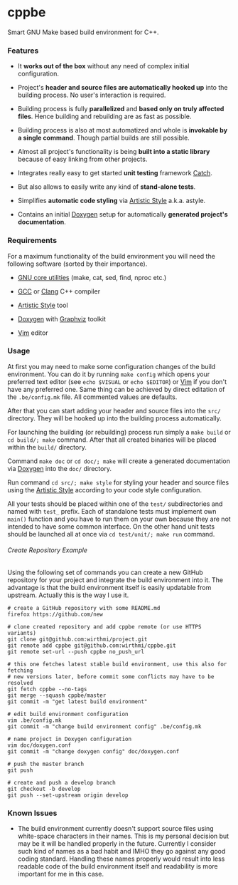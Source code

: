 cppbe
=====

Smart GNU Make based build environment for C++.

### Features

  * It **works out of the box** without any need of complex initial configuration.

  * Project's **header and source files are automatically hooked up** into the
  building process. No user's interaction is required.

  * Building process is fully **parallelized** and **based only on truly
  affected files**. Hence building and rebuilding are as fast as possible.

  * Building process is also at most automatized and whole is **invokable by
  a single command**. Though partial builds are still possible.

  * Almost all project's functionality is being **built into a static
  library** because of easy linking from other projects.

  * Integrates really easy to get started **unit testing** framework
  [Catch](https://github.com/philsquared/Catch).

  * But also allows to easily write any kind of **stand-alone tests**.

  * Simplifies **automatic code styling** via
  [Artistic Style](http://astyle.sourceforge.net/) a.k.a. astyle.

  * Contains an initial [Doxygen](http://www.doxygen.org/) setup for
  automatically **generated project's documentation**.


### Requirements

For a maximum functionality of the build environment you will need the
following software (sorted by their importance).

  * [GNU core utilities](http://www.gnu.org/software/coreutils/)
  (make, cat, sed, find, nproc etc.)

  * [GCC](http://gcc.gnu.org/) or [Clang](http://clang.llvm.org/)
  C++ compiler

  * [Artistic Style](http://astyle.sourceforge.net/) tool

  * [Doxygen](http://www.doxygen.org/) with
  [Graphviz](http://www.graphviz.org/) toolkit

  * [Vim](http://www.vim.org/) editor


### Usage

At first you may need to make some configuration changes of the build
environment. You can do it by running `make config` which opens your preferred
text editor (see `echo $VISUAL` or `echo $EDITOR`) or
[Vim](http://www.vim.org/) if you don't have any preferred one. Same thing can
be achieved by direct editation of the `.be/config.mk` file. All commented
values are defaults.

After that you can start adding your header and source files into the `src/`
directory. They will be hooked up into the building process automatically.

For launching the building (or rebuilding) process run simply a `make build` or
`cd build/; make` command. After that all created binaries will be placed
within the `build/` directory.

Command `make doc` or `cd doc/; make` will create a generated documentation via
[Doxygen](http://www.doxygen.org/) into the `doc/` directory.

Run command `cd src/; make style` for styling your header and source files
using the [Artistic Style](http://astyle.sourceforge.net/) according to your
code style configuration.

All your tests should be placed within one of the `test/` subdirectories and
named with `test_` prefix. Each of standalone tests must implement own
`main()` function and you have to run them on your own because they are not
intended to have some common interface. On the other hand unit tests should
be launched all at once via `cd test/unit/; make run` command.


###### Create Repository Example

Using the following set of commands you can create a new GitHub repository
for your project and integrate the build environment into it. The advantage
is that the build environment itself is easily updatable from upstream.
Actually this is the way I use it.

```shell
# create a GitHub repository with some README.md
firefox https://github.com/new

# clone created repository and add cppbe remote (or use HTTPS variants)
git clone git@github.com:wirthmi/project.git
git remote add cppbe git@github.com:wirthmi/cppbe.git
git remote set-url --push cppbe no_push_url

# this one fetches latest stable build environment, use this also for fetching
# new versions later, before commit some conflicts may have to be resolved
git fetch cppbe --no-tags
git merge --squash cppbe/master
git commit -m "get latest build environment"

# edit build environment configuration
vim .be/config.mk
git commit -m "change build environment config" .be/config.mk

# name project in Doxygen configuration
vim doc/doxygen.conf
git commit -m "change doxygen config" doc/doxygen.conf

# push the master branch
git push

# create and push a develop branch
git checkout -b develop
git push --set-upstream origin develop
```


### Known Issues

  * The build environment currently doesn't support source files using
  white-space characters in their names. This is my personal decision but may
  be it will be handled properly in the future. Currently I consider such kind
  of names as a bad habit and IMHO they go against any good coding standard.
  Handling these names properly would result into less readable code of the
  build environment itself and readability is more important for me in this
  case.
